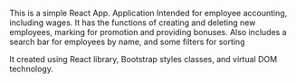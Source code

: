 This is a simple React App. 
Application Intended for employee accounting, including wages.
It has the functions of creating and deleting new employees, marking for promotion and providing bonuses.
Also includes a search bar for employees by name, and some filters for sorting

It created using React library, Bootstrap styles classes, and virtual DOM technology.